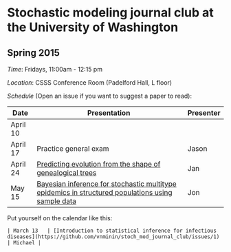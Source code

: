 # Stochastic modeling journal club at the University of Washington 

## Spring 2015

*Time*: Fridays, 11:00am - 12:15 pm

*Location*: CSSS Conference Room (Padelford Hall, L floor)

*Schedule* (Open an issue if you want to suggest a paper to read):

| Date | Presentation | Presenter |
|------|--------------|-----------|
| April 10   |        |           |
| April 17   | Practice general exam | Jason |
| April 24   | [Predicting evolution from the shape of genealogical trees](https://github.com/vnminin/stoch_mod_journal_club/issues/2) | Jan |
| May 15   | [Bayesian inference for stochastic multitype epidemics in structured populations using sample data](http://www.ncbi.nlm.nih.gov/pubmed/19648227) | Jon |


Put yourself on the calendar like this:
```
| March 13   | [Introduction to statistical inference for infectious diseases](https://github.com/vnminin/stoch_mod_journal_club/issues/1) | Michael |
```
